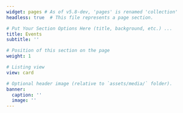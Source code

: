 ```yaml
---
widget: pages # As of v5.8-dev, 'pages' is renamed 'collection'
headless: true  # This file represents a page section. 

# Put Your Section Options Here (title, background, etc.) ...
title: Events
subtitle: ''

# Position of this section on the page
weight: 1

# Listing view
view: card

# Optional header image (relative to `assets/media/` folder).
banner:
  caption: ''
  image: ''
---
```

